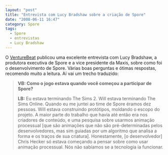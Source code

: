 ```yaml
---
layout: "post"
title: "Entrevista com Lucy Bradshaw sobre a criação de Spore"
date: "2008-06-11 16:47"
category: Spore
tags:
  - Spore
  - entrevistas
  - Lucy Bradshaw
---
```


O [VentureBeat](http://venturebeat.com/2008/06/11/an-interview-with-ea-maxis-lucy-bradshaw-on-the-making-of-spore/) publicou uma excelente entrevista com Lucy Bradshaw, a produtora executiva de Spore e a vice presidente da Maxis, sobre como foi o desenvolvimento de Spore. Várias boas perguntas e ótimas respostas, recomendo muito a leitura. Aí vai um trecho traduzido:

> **VB: Como o jogo estava quando você começou a participar de Spore?**
>
> **LB:** Eu estava terminando The Sims 2. Will estava terminando The Sims Online. Quando eu me juntei ao time de Spore éramos dez pessoas. Will estava construindo protótipos, moldando o escopo do projeto. A maior parte do trabalho que havia até então era nos criadores de conteúdo, e uma pesquisa sobre usarmos animação processual [que são animações que não são pré-determinadas pelos desenvolvedores, mas sim guiadas por um algoritmo que analisa a forma e os traços de sua criatura]. Honestamente, [o desenvolvedor] Chris Hecker só estava começando a pensar sobre como usar animação processual. Nós não sabíamos se a tecnologia ia funcionar.
